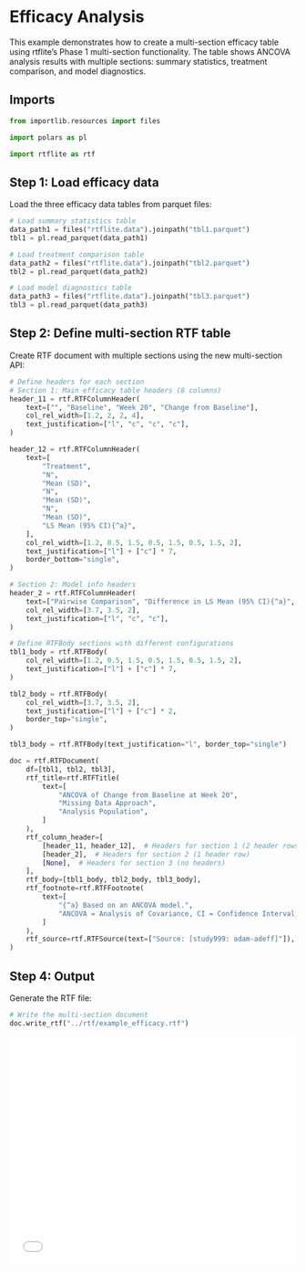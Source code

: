 # Efficacy Analysis


<!-- `.md` and `.py` files are generated from the `.qmd` file. Please edit that file. -->

This example demonstrates how to create a multi-section efficacy table
using rtflite’s Phase 1 multi-section functionality. The table shows
ANCOVA analysis results with multiple sections: summary statistics,
treatment comparison, and model diagnostics.

## Imports

``` python
from importlib.resources import files

import polars as pl

import rtflite as rtf
```

## Step 1: Load efficacy data

Load the three efficacy data tables from parquet files:

``` python
# Load summary statistics table
data_path1 = files("rtflite.data").joinpath("tbl1.parquet")
tbl1 = pl.read_parquet(data_path1)

# Load treatment comparison table
data_path2 = files("rtflite.data").joinpath("tbl2.parquet")
tbl2 = pl.read_parquet(data_path2)

# Load model diagnostics table
data_path3 = files("rtflite.data").joinpath("tbl3.parquet")
tbl3 = pl.read_parquet(data_path3)
```

## Step 2: Define multi-section RTF table

Create RTF document with multiple sections using the new multi-section
API:

``` python
# Define headers for each section
# Section 1: Main efficacy table headers (8 columns)
header_11 = rtf.RTFColumnHeader(
    text=["", "Baseline", "Week 20", "Change from Baseline"],
    col_rel_width=[1.2, 2, 2, 4],
    text_justification=["l", "c", "c", "c"],
)

header_12 = rtf.RTFColumnHeader(
    text=[
        "Treatment",
        "N",
        "Mean (SD)",
        "N",
        "Mean (SD)",
        "N",
        "Mean (SD)",
        "LS Mean (95% CI){^a}",
    ],
    col_rel_width=[1.2, 0.5, 1.5, 0.5, 1.5, 0.5, 1.5, 2],
    text_justification=["l"] + ["c"] * 7,
    border_bottom="single",
)

# Section 2: Model info headers
header_2 = rtf.RTFColumnHeader(
    text=["Pairwise Comparison", "Difference in LS Mean (95% CI){^a}", "p-Value"],
    col_rel_width=[3.7, 3.5, 2],
    text_justification=["l", "c", "c"],
)

# Define RTFBody sections with different configurations
tbl1_body = rtf.RTFBody(
    col_rel_width=[1.2, 0.5, 1.5, 0.5, 1.5, 0.5, 1.5, 2],
    text_justification=["l"] + ["c"] * 7,
)

tbl2_body = rtf.RTFBody(
    col_rel_width=[3.7, 3.5, 2],
    text_justification=["l"] + ["c"] * 2,
    border_top="single",
)

tbl3_body = rtf.RTFBody(text_justification="l", border_top="single")
```

``` python
doc = rtf.RTFDocument(
    df=[tbl1, tbl2, tbl3],
    rtf_title=rtf.RTFTitle(
        text=[
            "ANCOVA of Change from Baseline at Week 20",
            "Missing Data Approach",
            "Analysis Population",
        ]
    ),
    rtf_column_header=[
        [header_11, header_12],  # Headers for section 1 (2 header rows)
        [header_2],  # Headers for section 2 (1 header row)
        [None],  # Headers for section 3 (no headers)
    ],
    rtf_body=[tbl1_body, tbl2_body, tbl3_body],
    rtf_footnote=rtf.RTFFootnote(
        text=[
            "{^a} Based on an ANCOVA model.",
            "ANCOVA = Analysis of Covariance, CI = Confidence Interval, LS = Least Squares, SD = Standard Deviation",
        ]
    ),
    rtf_source=rtf.RTFSource(text=["Source: [study999: adam-adeff]"]),
)
```

## Step 4: Output

Generate the RTF file:

``` python
# Write the multi-section document
doc.write_rtf("../rtf/example_efficacy.rtf")
```

<embed src="../pdf/example_efficacy.pdf" style="width:100%; height:400px" type="application/pdf">
